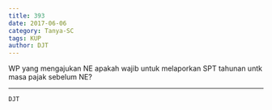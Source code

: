 ```yaml
---
title: 393
date: 2017-06-06
category: Tanya-SC
tags: KUP
author: DJT
---
```


WP yang mengajukan NE apakah wajib untuk melaporkan SPT tahunan untk masa pajak sebelum NE?

---



`DJT`
